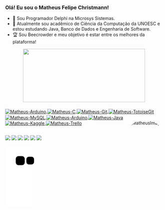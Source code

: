 ### Olá! Eu sou o Matheus Felipe Christmann!

- 🔭 Sou Programador Delphi na Microsys Sistemas.
- 🌱 Atualmente sou acadêmico de Ciência da Computação da UNOESC e estou estudando Java, Banco de Dados e Engenharia de Software.
- 🏆 Sou Beecrowder e meu objetivo é estar entre os melhores da plataforma!

<div align="center">
  <a href="https://github.com/matheuschristmann">
  <img height="170em" width="390em" src="https://github-readme-stats.vercel.app/api?username=matheuschristmann&show_icons=true&theme=codeSTACKr&include_all_commits=true&count_private=true"/>
</div>
  <div style="display: inline_block"><br>
  <img align="center" alt="Matheus-Arduino" height="45" width="60" src="https://cdn.jsdelivr.net/gh/devicons/devicon/icons/arduino/arduino-original-wordmark.svg" />
  <img align="center" alt="Matheus-C" height="45" width="60" src="https://cdn.jsdelivr.net/gh/devicons/devicon/icons/c/c-original.svg" />
  <img align="center" alt="Matheus-Git" height="45" width="60" src="https://cdn.jsdelivr.net/gh/devicons/devicon/icons/git/git-original.svg" />
  <img align="center" alt="Matheus-TotoiseGit" height="45" width="60" src="https://cdn.jsdelivr.net/gh/devicons/devicon/icons/tortoisegit/tortoisegit-original.svg" />
  <img align="center" alt="Matheus-MySQL" height="45" width="60" src="https://cdn.jsdelivr.net/gh/devicons/devicon/icons/mysql/mysql-plain.svg" />
  <img align="center" alt="Matheus-Arduino" height="45" width="60" src="https://cdn.jsdelivr.net/gh/devicons/devicon/icons/postgresql/postgresql-original.svg" />
  <img align="center" alt="Matheus-Java" height="45" width="60" src="https://cdn.jsdelivr.net/gh/devicons/devicon/icons/java/java-original.svg" />
  <img align="center" alt="Matheus-Kaggle" height="45" width="60" src="https://cdn.jsdelivr.net/gh/devicons/devicon/icons/kaggle/kaggle-original.svg" />
  <img align="center" alt="Matheus-Trello" height="45" width="60" src="https://cdn.jsdelivr.net/gh/devicons/devicon/icons/trello/trello-plain.svg" />
  <img align="right" alt="MatheusImage" height="160" style="border-radius:50px;" src="https://v1.padlet.pics/1/image.webp?t=c_limit%2Cdpr_1%2Ch_872%2Cw_1920&url=https%3A%2F%2Fpadlet-uploads.storage.googleapis.com%2F1589321797%2F997d372017a246d3289457d95b148576%2FMatheus.png">
</div>
    
   ##
  
 <div> 
  <a href="https://web.whatsapp.com/send?phone=+5549991687649" target="_blank"><img src="https://img.shields.io/badge/WhatsApp-25D366?style=for-the-badge&logo=whatsapp&logoColor=white" target="_blank"></a>
  <a href="https://www.linkedin.com/in/matheus-christmann-7ba7ba207/" target="_blank"><img src="https://img.shields.io/badge/-LinkedIn-%230077B5?style=for-the-badge&logo=linkedin&logoColor=white" target="_blank"></a>
  <a href="https://www.instagram.com/mathchristmann/" target="_blank"><img src="https://img.shields.io/badge/-Instagram-%23E4405F?style=for-the-badge&logo=instagram&logoColor=white" target="_blank"></a>
  <a href ="mailto:matheus.ch35@hotmail.com" target="_blank"><img src="https://img.shields.io/badge/Microsoft_Outlook-0078D4?style=for-the-badge&logo=microsoft-outlook&logoColor=white" target="_blank"></a>
  <a href="mailto:mateasy16@gmail.com" target="_blank"><img src="https://img.shields.io/badge/Gmail-D14836?style=for-the-badge&logo=gmail&logoColor=white" target="_blank"></a>
  <a href="https://www.kaggle.com/mathchristmann" target="_blank"><img src="https://img.shields.io/badge/Kaggle-20BEFF?style=for-the-badge&logo=Kaggle&logoColor=white" target="_blank"></a>
 
  ![Snake animation](https://github.com/matheuschristmann/matheuschristmann/blob/output/github-contribution-grid-snake.svg)
   
</div>
